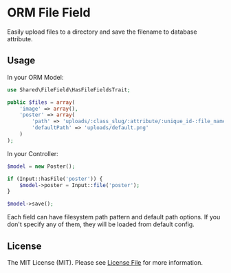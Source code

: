 # ORM File Field

Easily upload files to a directory and save the filename to database attribute.

## Usage

In your ORM Model:

```php
use Shared\FileField\HasFileFieldsTrait;

public $files = array(
    'image' => array(),
    'poster' => array(
        'path' => 'uploads/:class_slug/:attribute/:unique_id-:file_name',
        'defaultPath' => 'uploads/default.png'
    )
);
```
In your Controller:

```php
$model = new Poster();

if (Input::hasFile('poster')) {
    $model->poster = Input::file('poster');
}

$model->save();
```
Each field can have filesystem path pattern and default path options. If you don't specify any of them, they will be loaded from default config.

## License

The MIT License (MIT). Please see [License File](LICENSE.md) for more information.
